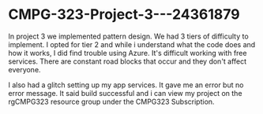# CMPG-323-Project-3---24361879

In project 3 we implemented pattern design. We had 3 tiers of difficulty to implement.
I opted for tier 2 and while i understand what the code does and how it works, I did find trouble using 
Azure. It's difficult working with free services. There are constant road blocks that occur and they don't affect everyone.

I also had a glitch setting up my app services. It gave me an error but no error message. It said build successful and i can view my project on the rgCMPG323 
resource group under the CMPG323 Subscription.